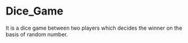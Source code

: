 # Dice_Game
It is a dice game between two players which decides the winner on the basis of random number.
